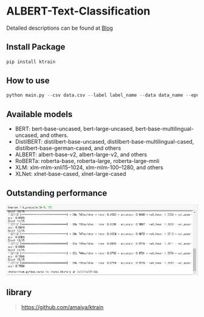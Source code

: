 # ALBERT-Text-Classification
Detailed descriptions can be found at [Blog](https://hipgyung.tistory.com/93)

## Install Package
``` python
pip install ktrain
```

## How to use
``` python
python main.py --csv data.csv --label label_name --data data_name --epoch 5
```

## Available models
- BERT: bert-base-uncased, bert-large-uncased, bert-base-multilingual-uncased, and others.
- DistilBERT: distilbert-base-uncased, distilbert-base-multilingual-cased, distilbert-base-german-cased, and others
- ALBERT: albert-base-v2, albert-large-v2, and others
- RoBERTa: roberta-base, roberta-large, roberta-large-mnli
- XLM: xlm-mlm-xnli15–1024, xlm-mlm-100–1280, and others
- XLNet: xlnet-base-cased, xlnet-large-cased

## Outstanding performance
![](img.png)

## library
> https://github.com/amaiya/ktrain